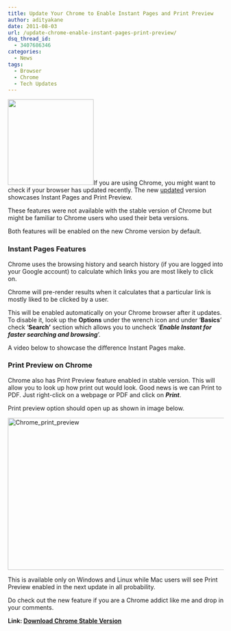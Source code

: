 ```yaml
---
title: Update Your Chrome to Enable Instant Pages and Print Preview
author: adityakane
date: 2011-08-03
url: /update-chrome-enable-instant-pages-print-preview/
dsq_thread_id:
  - 3407686346
categories:
  - News
tags:
  - Browser
  - Chrome
  - Tech Updates
---
```

[<img class="alignright size-thumbnail wp-image-39005" title="Chrome_new_logo.png" src="http://cdn.devilsworkshop.org/files/2011/03/Chrome_new_logo-200x200.png" alt="" width="200" height="200" />][1]If you are using Chrome, you might want to check if your browser has updated recently. The new <a href="http://chrome.blogspot.com/2011/08/instant-pages-on-google-chrome.html" onclick="_gaq.push(['_trackEvent', 'outbound-article', 'http://chrome.blogspot.com/2011/08/instant-pages-on-google-chrome.html', 'updated']);" >updated</a> version showcases Instant Pages and Print Preview.

These features were not available with the stable version of Chrome but might be familiar to Chrome users who used their beta versions.

Both features will be enabled on the new Chrome version by default.

### Instant Pages Features

Chrome uses the browsing history and search history (if you are logged into your Google account) to calculate which links you are most likely to click on.

Chrome will pre-render results when it calculates that a particular link is mostly liked to be clicked by a user.

This will be enabled automatically on your Chrome browser after it updates. To disable it, look up the **Options** under the wrench icon and under ‘**Basics**’ check ‘**Search’** section which allows you to uncheck ‘***Enable Instant for faster searching and browsing***’.

A video below to showcase the difference Instant Pages make.



### Print Preview on Chrome

Chrome also has Print Preview feature enabled in stable version. This will allow you to look up how print out would look. Good news is we can Print to PDF. Just right-click on a webpage or PDF and click on ***Print***.

Print preview option should open up as shown in image below.

[<img style="background-image: none; padding-left: 0px; padding-right: 0px; display: inline; padding-top: 0px; border: 0px;" title="Chrome_print_preview" src="http://cdn.devilsworkshop.org/files/2011/08/Chrome_print_preview_thumb.png" alt="Chrome_print_preview" width="570" height="355" border="0" />][2]

This is available only on Windows and Linux while Mac users will see Print Preview enabled in the next update in all probability.

Do check out the new feature if you are a Chrome addict like me and drop in your comments.

**Link: <a href="http://www.google.com/chrome" onclick="_gaq.push(['_trackEvent', 'outbound-article', 'http://www.google.com/chrome', 'Download Chrome Stable Version']);" >Download Chrome Stable Version</a>**

 [1]: http://cdn.devilsworkshop.org/files/2011/03/Chrome_new_logo.png
 [2]: http://cdn.devilsworkshop.org/files/2011/08/Chrome_print_preview.png
